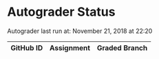 # Autograder Status
Autograder last run at: November 21, 2018 at 22:20

| GitHub ID | Assignment | Graded Branch |
|-----------|------------|---------------|
